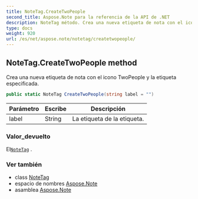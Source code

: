 ```yaml
---
title: NoteTag.CreateTwoPeople
second_title: Aspose.Note para la referencia de la API de .NET
description: NoteTag método. Crea una nueva etiqueta de nota con el icono TwoPeople y la etiqueta especificada.
type: docs
weight: 920
url: /es/net/aspose.note/notetag/createtwopeople/
---
```

## NoteTag.CreateTwoPeople method

Crea una nueva etiqueta de nota con el icono TwoPeople y la etiqueta especificada.

```csharp
public static NoteTag CreateTwoPeople(string label = "")
```

| Parámetro | Escribe | Descripción |
| --- | --- | --- |
| label | String | La etiqueta de la etiqueta. |

### Valor_devuelto

El[`NoteTag`](../) .

### Ver también

* class [NoteTag](../)
* espacio de nombres [Aspose.Note](../../notetag/)
* asamblea [Aspose.Note](../../../)


